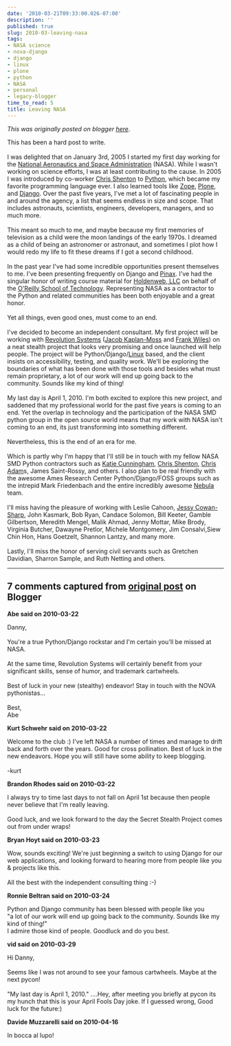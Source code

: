 ```yaml
---
date: '2010-03-21T09:33:00.026-07:00'
description: ''
published: true
slug: 2010-03-leaving-nasa
tags:
- NASA science
- nova-django
- django
- linux
- plone
- python
- NASA
- personal
- legacy-blogger
time_to_read: 5
title: Leaving NASA
---
```


*This was originally posted on blogger [here](https://pydanny.blogspot.com/2010/03/leaving-nasa.html)*.<div>This has been a hard post to write. </div><div><br /></div>I was delighted that on January 3rd, 2005 I started my first day working for the <a href="http://nasascience.nasa.gov/">National Aeronautics and Space Administration</a> (NASA).   While I wasn't working on science efforts, I was at least contributing to the cause. In 2005 I was introduced by co-worker <a href="http://koansys.com/">Chris Shenton</a> to <a href="http://python.org/">Python</a>, which became my favorite programming language ever. I also learned tools like <a href="http://zope.org/">Zope</a>, <a href="http://plone.org/">Plone</a>, and <a href="http://django.org/">Django</a>. Over the past five years, I've met a lot of fascinating people in and around the agency, a list that seems endless in size and scope. That includes astronauts, scientists, engineers, developers, managers, and so much more.<br /><div><br /></div><div><div>This meant so much to me, and maybe because my first memories of television as a child were the moon landings of the early 1970s. I dreamed as a child of being an astronomer or astronaut, and sometimes I plot how I would redo my life to fit these dreams if I got a second childhood.</div></div><div><br /></div><div>In the past year I've had some incredible opportunities present themselves to me. I've been presenting frequently on Django and <a href="http://pinaxproject.com/">Pinax</a>. I've had the singular honor of writing course material for <a href="http://holdenweb.com/">Holdenweb, LLC</a> on behalf of the <a href="http://www.oreillyschool.com/">O'Reilly School of Technology</a>. Representing NASA as a contractor to the Python and related communities has been both enjoyable and a great honor.</div><div><br /></div><div>Yet all things, even good ones, must come to an end.</div><div><br /></div><div>I've decided to become an independent consultant. My first project will be working with <a href="http://revsys.com/">Revolution Systems</a> (<a href="http://jacobian.org/">Jacob Kaplan-Moss</a> and <a href="http://www.frankwiles.com/">Frank Wiles</a>) on a neat stealth project that looks very promising and once launched will help people. The project will be Python/Django/<a href="http://www.linux.org/">Linux</a> based, and the client insists on accessibility, testing, and quality work. We'll be exploring the boundaries of what has been done with those tools and besides what must remain proprietary, a lot of our work will end up going back to the community. Sounds like my kind of thing!</div><div><br /></div><div>My last day is April 1, 2010. I'm both excited to explore this new project, and saddened that my professional world for the past five years is coming to an end. Yet the overlap in technology and the participation of the NASA SMD python group in the open source world means that my work with NASA isn't coming to an end, its just transforming into something different.</div><div><br /></div><div>Nevertheless, this is the end of an era for me.</div><div><br /></div><div>Which is partly why I'm happy that I'll still be in touch with my fellow NASA SMD Python contractors such as <a href="http://elephantangelchild.blogspot.com/">Katie Cunningham</a>, <a href="http://koansys.com/">Chris Shenton</a>, <a href="http://chris.improbable.org/">Chris Adam</a>s, James Saint-Rossy, and others. I also plan to be real friendly with the awesome Ames Research Center Python/Django/FOSS groups such as the intrepid Mark Friedenbach and the entire incredibly awesome <a href="http://nebula.nasa.gov/">Nebula</a> team.</div><div><br /></div><div>I'll miss having the pleasure of working with Leslie Cahoon, <a href="http://jessykate.com/">Jessy Cowan-Sharp</a>, John Kasmark, Bob Ryan, Candace Solomon, Bill Keeter, Gamble Gilbertson, Meredith Mengel, Malik Ahmad, Jenny Mottar, Mike Brody, Virginia Butcher, Dawayne Pretlor, Michele Montgomery, Jim Consalvi,Siew Chin Hon, Hans Goetzelt, Shannon Lantzy, and many more.</div><div><br /></div><div>Lastly, I'll miss the honor of serving civil servants such as Gretchen Davidian, Sharron Sample, and Ruth Netting and others.</div>

---

## 7 comments captured from [original post](https://pydanny.blogspot.com/2010/03/leaving-nasa.html) on Blogger

**Abe said on 2010-03-22**

Danny,<br /><br />You're a true Python/Django rockstar and I'm certain you'll be missed at NASA.<br /><br />At the same time, Revolution Systems will certainly benefit from your significant skills, sense of humor, and trademark cartwheels.<br /><br />Best of luck in your new (stealthy) endeavor!  Stay in touch with the NOVA pythonistas...<br /><br />Best,<br />Abe

**Kurt Schwehr said on 2010-03-22**

Welcome to the club :)  I've left NASA a number of times and manage to drift back and forth over the years.  Good for cross pollination.  Best of luck in the new endeavors.  Hope you will still have some ability to keep blogging.<br /><br />-kurt

**Brandon Rhodes said on 2010-03-22**

I always try to time last days to not fall on April 1st because then people never believe that I'm really leaving.<br /><br />Good luck, and we look forward to the day the Secret Stealth Project comes out from under wraps!

**Bryan Hoyt said on 2010-03-23**

Wow, sounds exciting! We're just beginning a switch to using Django for our web applications, and looking forward to hearing more from people like you &amp; projects like this.<br /><br />All the best with the independent consulting thing :-)

**Ronnie Beltran said on 2010-03-24**

Python and Django community has been blessed with people like you <br />&quot;a lot of our work will end up going back to the community. Sounds like my kind of thing!&quot;<br />I admire those kind of people. Goodluck and do you best.

**vid said on 2010-03-29**

Hi Danny, <br /><br />Seems like I was not around to see your famous cartwheels. Maybe at the next pycon!<br /><br />&quot;My last day is April 1, 2010.&quot; ....Hey, after meeting you briefly at pycon its my hunch that this is your April Fools Day joke. If I guessed wrong, Good luck for the future:)

**Davide Muzzarelli said on 2010-04-16**

In bocca al lupo!

